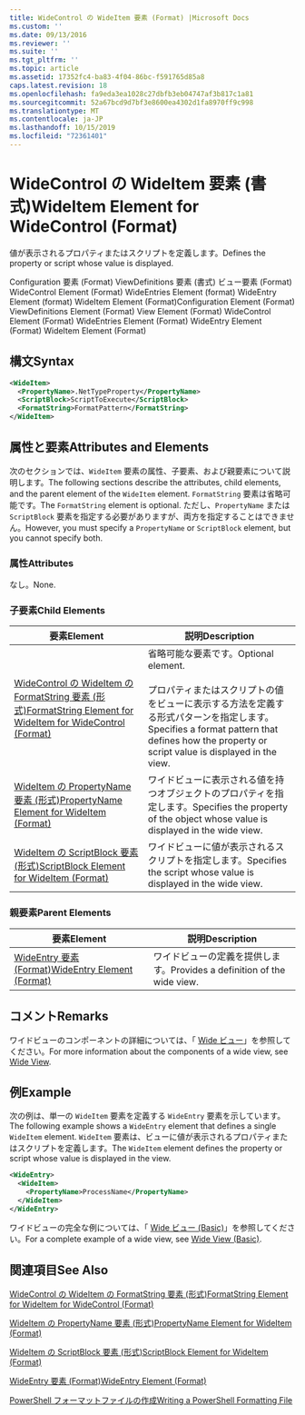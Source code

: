 ```yaml
---
title: WideControl の WideItem 要素 (Format) |Microsoft Docs
ms.custom: ''
ms.date: 09/13/2016
ms.reviewer: ''
ms.suite: ''
ms.tgt_pltfrm: ''
ms.topic: article
ms.assetid: 17352fc4-ba83-4f04-86bc-f591765d85a8
caps.latest.revision: 18
ms.openlocfilehash: fa9eda3ea1028c27dbfb3eb04747af3b817c1a81
ms.sourcegitcommit: 52a67bcd9d7bf3e8600ea4302d1fa8970ff9c998
ms.translationtype: MT
ms.contentlocale: ja-JP
ms.lasthandoff: 10/15/2019
ms.locfileid: "72361401"
---
```

# <a name="wideitem-element-for-widecontrol-format"></a><span data-ttu-id="da74d-102">WideControl の WideItem 要素 (書式)</span><span class="sxs-lookup"><span data-stu-id="da74d-102">WideItem Element for WideControl (Format)</span></span>

<span data-ttu-id="da74d-103">値が表示されるプロパティまたはスクリプトを定義します。</span><span class="sxs-lookup"><span data-stu-id="da74d-103">Defines the property or script whose value is displayed.</span></span>

<span data-ttu-id="da74d-104">Configuration 要素 (Format) ViewDefinitions 要素 (書式) ビュー要素 (Format) WideControl Element (Format) WideEntries Element (format) WideEntry Element (format) WideItem Element (Format)</span><span class="sxs-lookup"><span data-stu-id="da74d-104">Configuration Element (Format) ViewDefinitions Element (Format) View Element (Format) WideControl Element (Format) WideEntries Element (Format) WideEntry Element (Format) WideItem Element (Format)</span></span>

## <a name="syntax"></a><span data-ttu-id="da74d-105">構文</span><span class="sxs-lookup"><span data-stu-id="da74d-105">Syntax</span></span>

```xml
<WideItem>
  <PropertyName>.NetTypeProperty</PropertyName>
  <ScriptBlock>ScriptToExecute</ScriptBlock>
  <FormatString>FormatPattern</FormatString>
</WideItem>
```

## <a name="attributes-and-elements"></a><span data-ttu-id="da74d-106">属性と要素</span><span class="sxs-lookup"><span data-stu-id="da74d-106">Attributes and Elements</span></span>

<span data-ttu-id="da74d-107">次のセクションでは、`WideItem` 要素の属性、子要素、および親要素について説明します。</span><span class="sxs-lookup"><span data-stu-id="da74d-107">The following sections describe the attributes, child elements, and the parent element of the `WideItem` element.</span></span> <span data-ttu-id="da74d-108">`FormatString` 要素は省略可能です。</span><span class="sxs-lookup"><span data-stu-id="da74d-108">The `FormatString` element is optional.</span></span> <span data-ttu-id="da74d-109">ただし、`PropertyName` または `ScriptBlock` 要素を指定する必要がありますが、両方を指定することはできません。</span><span class="sxs-lookup"><span data-stu-id="da74d-109">However, you must specify a `PropertyName` or `ScriptBlock` element, but you cannot specify both.</span></span>

### <a name="attributes"></a><span data-ttu-id="da74d-110">属性</span><span class="sxs-lookup"><span data-stu-id="da74d-110">Attributes</span></span>

<span data-ttu-id="da74d-111">なし。</span><span class="sxs-lookup"><span data-stu-id="da74d-111">None.</span></span>

### <a name="child-elements"></a><span data-ttu-id="da74d-112">子要素</span><span class="sxs-lookup"><span data-stu-id="da74d-112">Child Elements</span></span>

|<span data-ttu-id="da74d-113">要素</span><span class="sxs-lookup"><span data-stu-id="da74d-113">Element</span></span>|<span data-ttu-id="da74d-114">説明</span><span class="sxs-lookup"><span data-stu-id="da74d-114">Description</span></span>|
|-------------|-----------------|
|[<span data-ttu-id="da74d-115">WideControl の WideItem の FormatString 要素 (形式)</span><span class="sxs-lookup"><span data-stu-id="da74d-115">FormatString Element for WideItem for WideControl (Format)</span></span>](./formatstring-element-for-wideitem-for-widecontrol-format.md)|<span data-ttu-id="da74d-116">省略可能な要素です。</span><span class="sxs-lookup"><span data-stu-id="da74d-116">Optional element.</span></span><br /><br /> <span data-ttu-id="da74d-117">プロパティまたはスクリプトの値をビューに表示する方法を定義する形式パターンを指定します。</span><span class="sxs-lookup"><span data-stu-id="da74d-117">Specifies a format pattern that defines how the property or script value is displayed in the view.</span></span>|
|[<span data-ttu-id="da74d-118">WideItem の PropertyName 要素 (形式)</span><span class="sxs-lookup"><span data-stu-id="da74d-118">PropertyName Element for WideItem (Format)</span></span>](./propertyname-element-for-wideitem-for-widecontrol-format.md)|<span data-ttu-id="da74d-119">ワイドビューに表示される値を持つオブジェクトのプロパティを指定します。</span><span class="sxs-lookup"><span data-stu-id="da74d-119">Specifies the property of the object whose value is displayed in the wide view.</span></span>|
|[<span data-ttu-id="da74d-120">WideItem の ScriptBlock 要素 (形式)</span><span class="sxs-lookup"><span data-stu-id="da74d-120">ScriptBlock Element for WideItem (Format)</span></span>](./scriptblock-element-for-wideitem-for-widecontrol-format.md)|<span data-ttu-id="da74d-121">ワイドビューに値が表示されるスクリプトを指定します。</span><span class="sxs-lookup"><span data-stu-id="da74d-121">Specifies the script whose value is displayed in the wide view.</span></span>|

### <a name="parent-elements"></a><span data-ttu-id="da74d-122">親要素</span><span class="sxs-lookup"><span data-stu-id="da74d-122">Parent Elements</span></span>

|<span data-ttu-id="da74d-123">要素</span><span class="sxs-lookup"><span data-stu-id="da74d-123">Element</span></span>|<span data-ttu-id="da74d-124">説明</span><span class="sxs-lookup"><span data-stu-id="da74d-124">Description</span></span>|
|-------------|-----------------|
|[<span data-ttu-id="da74d-125">WideEntry 要素 (Format)</span><span class="sxs-lookup"><span data-stu-id="da74d-125">WideEntry Element (Format)</span></span>](./wideentry-element-for-widecontrol-format.md)|<span data-ttu-id="da74d-126">ワイドビューの定義を提供します。</span><span class="sxs-lookup"><span data-stu-id="da74d-126">Provides a definition of the wide view.</span></span>|

## <a name="remarks"></a><span data-ttu-id="da74d-127">コメント</span><span class="sxs-lookup"><span data-stu-id="da74d-127">Remarks</span></span>

<span data-ttu-id="da74d-128">ワイドビューのコンポーネントの詳細については、「 [Wide ビュー](./creating-a-wide-view.md)」を参照してください。</span><span class="sxs-lookup"><span data-stu-id="da74d-128">For more information about the components of a wide view, see [Wide View](./creating-a-wide-view.md).</span></span>

## <a name="example"></a><span data-ttu-id="da74d-129">例</span><span class="sxs-lookup"><span data-stu-id="da74d-129">Example</span></span>

<span data-ttu-id="da74d-130">次の例は、単一の `WideItem` 要素を定義する `WideEntry` 要素を示しています。</span><span class="sxs-lookup"><span data-stu-id="da74d-130">The following example shows a `WideEntry` element that defines a single `WideItem` element.</span></span> <span data-ttu-id="da74d-131">`WideItem` 要素は、ビューに値が表示されるプロパティまたはスクリプトを定義します。</span><span class="sxs-lookup"><span data-stu-id="da74d-131">The `WideItem` element defines the property or script whose value is displayed in the view.</span></span>

```xml
<WideEntry>
  <WideItem>
    <PropertyName>ProcessName</PropertyName>
  </WideItem>
</WideEntry>
```

<span data-ttu-id="da74d-132">ワイドビューの完全な例については、「 [Wide ビュー (Basic)](./wide-view-basic.md)」を参照してください。</span><span class="sxs-lookup"><span data-stu-id="da74d-132">For a complete example of a wide view, see [Wide View (Basic)](./wide-view-basic.md).</span></span>

## <a name="see-also"></a><span data-ttu-id="da74d-133">関連項目</span><span class="sxs-lookup"><span data-stu-id="da74d-133">See Also</span></span>

[<span data-ttu-id="da74d-134">WideControl の WideItem の FormatString 要素 (形式)</span><span class="sxs-lookup"><span data-stu-id="da74d-134">FormatString Element for WideItem for WideControl (Format)</span></span>](./formatstring-element-for-wideitem-for-widecontrol-format.md)

[<span data-ttu-id="da74d-135">WideItem の PropertyName 要素 (形式)</span><span class="sxs-lookup"><span data-stu-id="da74d-135">PropertyName Element for WideItem (Format)</span></span>](./propertyname-element-for-wideitem-for-widecontrol-format.md)

[<span data-ttu-id="da74d-136">WideItem の ScriptBlock 要素 (形式)</span><span class="sxs-lookup"><span data-stu-id="da74d-136">ScriptBlock Element for WideItem (Format)</span></span>](./scriptblock-element-for-wideitem-for-widecontrol-format.md)

[<span data-ttu-id="da74d-137">WideEntry 要素 (Format)</span><span class="sxs-lookup"><span data-stu-id="da74d-137">WideEntry Element (Format)</span></span>](./wideentry-element-for-widecontrol-format.md)

[<span data-ttu-id="da74d-138">PowerShell フォーマットファイルの作成</span><span class="sxs-lookup"><span data-stu-id="da74d-138">Writing a PowerShell Formatting File</span></span>](./writing-a-powershell-formatting-file.md)
